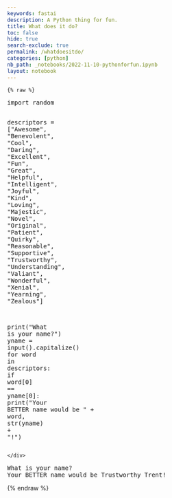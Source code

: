 ```yaml
---
keywords: fastai
description: A Python thing for fun.
title: What does it do?
toc: false
hide: true
search-exclude: true
permalink: /whatdoesitdo/
categories: [python]
nb_path: _notebooks/2022-11-10-pythonforfun.ipynb
layout: notebook
---
```


<!--
#################################################
### THIS FILE WAS AUTOGENERATED! DO NOT EDIT! ###
#################################################
# file to edit: _notebooks/2022-11-10-pythonforfun.ipynb
-->

<div class="container" id="notebook-container">
        
    {% raw %}
    
<div class="cell border-box-sizing code_cell rendered">
<div class="input">

<div class="inner_cell">
    <div class="input_area">
<div class=" highlight hl-ipython3"><pre><span></span><span class="kn">import</span> <span class="nn">random</span>

<span class="n">descriptors</span> <span class="o">=</span> <span class="p">[</span><span class="s2">&quot;Awesome&quot;</span><span class="p">,</span> <span class="s2">&quot;Benevolent&quot;</span><span class="p">,</span> <span class="s2">&quot;Cool&quot;</span><span class="p">,</span> <span class="s2">&quot;Daring&quot;</span><span class="p">,</span> <span class="s2">&quot;Excellent&quot;</span><span class="p">,</span> <span class="s2">&quot;Fun&quot;</span><span class="p">,</span>
<span class="s2">&quot;Great&quot;</span><span class="p">,</span> <span class="s2">&quot;Helpful&quot;</span><span class="p">,</span> <span class="s2">&quot;Intelligent&quot;</span><span class="p">,</span> <span class="s2">&quot;Joyful&quot;</span><span class="p">,</span> <span class="s2">&quot;Kind&quot;</span><span class="p">,</span> <span class="s2">&quot;Loving&quot;</span><span class="p">,</span> <span class="s2">&quot;Majestic&quot;</span><span class="p">,</span> <span class="s2">&quot;Novel&quot;</span><span class="p">,</span>
<span class="s2">&quot;Original&quot;</span><span class="p">,</span> <span class="s2">&quot;Patient&quot;</span><span class="p">,</span> <span class="s2">&quot;Quirky&quot;</span><span class="p">,</span> <span class="s2">&quot;Reasonable&quot;</span><span class="p">,</span> <span class="s2">&quot;Supportive&quot;</span><span class="p">,</span> <span class="s2">&quot;Trustworthy&quot;</span><span class="p">,</span>
<span class="s2">&quot;Understanding&quot;</span><span class="p">,</span> <span class="s2">&quot;Valiant&quot;</span><span class="p">,</span> <span class="s2">&quot;Wonderful&quot;</span><span class="p">,</span> <span class="s2">&quot;Xenial&quot;</span><span class="p">,</span> <span class="s2">&quot;Yearning&quot;</span><span class="p">,</span> <span class="s2">&quot;Zealous&quot;</span><span class="p">]</span>

<span class="nb">print</span><span class="p">(</span><span class="s2">&quot;What is your name?&quot;</span><span class="p">)</span>
<span class="n">yname</span> <span class="o">=</span> <span class="nb">input</span><span class="p">()</span><span class="o">.</span><span class="n">capitalize</span><span class="p">()</span>
<span class="k">for</span> <span class="n">word</span> <span class="ow">in</span> <span class="n">descriptors</span><span class="p">:</span>
    <span class="k">if</span> <span class="n">word</span><span class="p">[</span><span class="mi">0</span><span class="p">]</span> <span class="o">==</span> <span class="n">yname</span><span class="p">[</span><span class="mi">0</span><span class="p">]:</span>
        <span class="nb">print</span><span class="p">(</span><span class="s2">&quot;Your BETTER name would be &quot;</span> <span class="o">+</span> <span class="n">word</span><span class="p">,</span> <span class="nb">str</span><span class="p">(</span><span class="n">yname</span><span class="p">)</span> <span class="o">+</span> <span class="s2">&quot;!&quot;</span><span class="p">)</span>
</pre></div>

    </div>
</div>
</div>

<div class="output_wrapper">
<div class="output">

<div class="output_area">

<div class="output_subarea output_stream output_stdout output_text">
<pre>What is your name?
Your BETTER name would be Trustworthy Trent!
</pre>
</div>
</div>

</div>
</div>

</div>
    {% endraw %}

</div>
 

